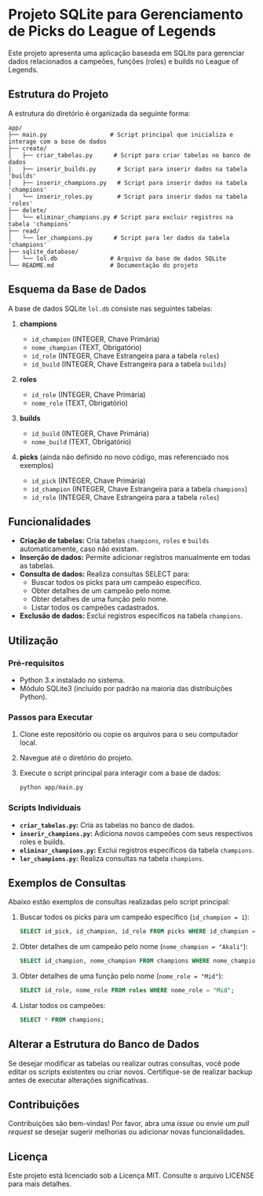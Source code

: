 # Projeto SQLite para Gerenciamento de Picks do League of Legends

Este projeto apresenta uma aplicação baseada em SQLite para gerenciar dados relacionados a campeões, funções (roles) e builds no League of Legends.

## Estrutura do Projeto

A estrutura do diretório é organizada da seguinte forma:

```
app/
├── main.py                  # Script principal que inicializa e interage com a base de dados
├── create/
│   ├── criar_tabelas.py      # Script para criar tabelas no banco de dados
│   ├── inserir_builds.py      # Script para inserir dados na tabela 'builds'
│   ├── inserir_champions.py   # Script para inserir dados na tabela 'champions'
│   └── inserir_roles.py       # Script para inserir dados na tabela 'roles'
├── delete/
│   └── eliminar_champions.py # Script para excluir registros na tabela 'champions'
├── read/
│   └── ler_champions.py      # Script para ler dados da tabela 'champions'
├── sqlite_database/
│   └── lol.db               # Arquivo da base de dados SQLite
└── README.md                # Documentação do projeto
```

## Esquema da Base de Dados

A base de dados SQLite `lol.db` consiste nas seguintes tabelas:

1. **champions**
   - `id_champion` (INTEGER, Chave Primária)
   - `nome_champion` (TEXT, Obrigatório)
   - `id_role` (INTEGER, Chave Estrangeira para a tabela `roles`)
   - `id_build` (INTEGER, Chave Estrangeira para a tabela `builds`)

2. **roles**
   - `id_role` (INTEGER, Chave Primária)
   - `nome_role` (TEXT, Obrigatório)

3. **builds**
   - `id_build` (INTEGER, Chave Primária)
   - `nome_build` (TEXT, Obrigatório)

4. **picks** (ainda não definido no novo código, mas referenciado nos exemplos)
   - `id_pick` (INTEGER, Chave Primária)
   - `id_champion` (INTEGER, Chave Estrangeira para a tabela `champions`)
   - `id_role` (INTEGER, Chave Estrangeira para a tabela `roles`)

## Funcionalidades

- **Criação de tabelas:** Cria tabelas `champions`, `roles` e `builds` automaticamente, caso não existam.
- **Inserção de dados:** Permite adicionar registros manualmente em todas as tabelas.
- **Consulta de dados:** Realiza consultas SELECT para:
  - Buscar todos os picks para um campeão específico.
  - Obter detalhes de um campeão pelo nome.
  - Obter detalhes de uma função pelo nome.
  - Listar todos os campeões cadastrados.
- **Exclusão de dados:** Exclui registros específicos na tabela `champions`.

## Utilização

### Pré-requisitos

- Python 3.x instalado no sistema.
- Módulo SQLite3 (incluído por padrão na maioria das distribuições Python).

### Passos para Executar

1. Clone este repositório ou copie os arquivos para o seu computador local.
2. Navegue até o diretório do projeto.
3. Execute o script principal para interagir com a base de dados:

   ```bash
   python app/main.py
   ```

### Scripts Individuais

- **`criar_tabelas.py`:** Cria as tabelas no banco de dados.
- **`inserir_champions.py`:** Adiciona novos campeões com seus respectivos roles e builds.
- **`eliminar_champions.py`:** Exclui registros específicos da tabela `champions`.
- **`ler_champions.py`:** Realiza consultas na tabela `champions`.

## Exemplos de Consultas

Abaixo estão exemplos de consultas realizadas pelo script principal:

1. Buscar todos os picks para um campeão específico (`id_champion = 1`):
   ```sql
   SELECT id_pick, id_champion, id_role FROM picks WHERE id_champion = 1;
   ```

2. Obter detalhes de um campeão pelo nome (`nome_champion = "Akali"`):
   ```sql
   SELECT id_champion, nome_champion FROM champions WHERE nome_champion = "Akali";
   ```

3. Obter detalhes de uma função pelo nome (`nome_role = "Mid"`):
   ```sql
   SELECT id_role, nome_role FROM roles WHERE nome_role = "Mid";
   ```

4. Listar todos os campeões:
   ```sql
   SELECT * FROM champions;
   ```

## Alterar a Estrutura do Banco de Dados

Se desejar modificar as tabelas ou realizar outras consultas, você pode editar os scripts existentes ou criar novos. Certifique-se de realizar backup antes de executar alterações significativas.

## Contribuições

Contribuições são bem-vindas! Por favor, abra uma *issue* ou envie um *pull request* se desejar sugerir melhorias ou adicionar novas funcionalidades.

## Licença

Este projeto está licenciado sob a Licença MIT. Consulte o arquivo LICENSE para mais detalhes.
